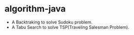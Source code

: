 # algorithm-java

* A Backtraking to solve Sudoku problem.
* A Tabu Search to solve TSP(Traveling Salesman Problem).
